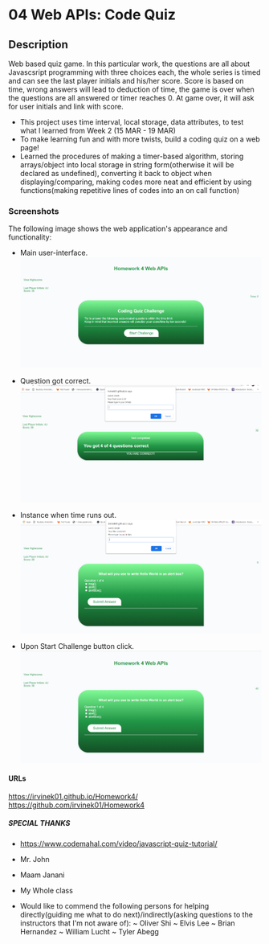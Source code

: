 # 04 Web APIs: Code Quiz

## Description
Web based quiz game. In this particular work, the questions are all about Javascsript programming with three choices each, the whole series is timed and can see the last player initials and his/her score. Score is based on time, wrong answers will lead to deduction of time, the game is over when the questions are all answered or timer reaches 0. At game over, it will ask for user initials and link with score.

- This project uses time interval, local storage, data attributes, to test what I learned from Week 2 (15 MAR - 19 MAR) 
- To make learning fun and with more twists, build a coding quiz on a web page!
- Learned the procedures of making a timer-based algorithm, storing arrays/object into local storage in string form(otherwise it will be declared as undefined), converting it back to object when displaying/comparing, making codes more neat and efficient by using functions(making repetitive lines of codes into an on call function)

### Screenshots
The following image shows the web application's appearance and functionality:

- Main user-interface.
![Main user-interface.](./Assets/screenshots/index.png)

- Question got correct.
![Question got correct.](./Assets/screenshots/last-question-correct.png)

- Instance when time runs out.
![Instance when time runs out.](./Assets/screenshots/time-runs-out.png)

- Upon Start Challenge button click.
![Upon Start Challenge button click.](./Assets/screenshots/upon-button-click.png)

#### URLs
https://irvinek01.github.io/Homework4/
https://github.com/irvinek01/Homework4

##### SPECIAL THANKS
- https://www.codemahal.com/video/javascript-quiz-tutorial/

- Mr. John
- Maam Janani
- My Whole class
- Would like to commend the following persons for helping directly(guiding me what to do next)/indirectly(asking questions to the instructors that I'm not aware of):
  ~ Oliver Shi
  ~ Elvis Lee
  ~ Brian Hernandez
  ~ William Lucht
  ~ Tyler Abegg
